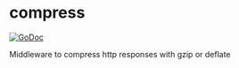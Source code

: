 # compress

[![GoDoc](https://godoc.org/github.com/lemmi/compress?status.svg)](https://godoc.org/github.com/lemmi/compress)

Middleware to compress http responses with gzip or deflate
